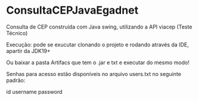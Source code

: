 # ConsultaCEPJavaEgadnet
Consulta de CEP construída com Java swing, utilizando a API viacep (Teste Técnico)

Execução: pode se exucutar clonando o projeto e rodando através da IDE, apartir da JDK19+

Ou baixar a pasta Artifacs que tem o .jar e txt e executar do mesmo modo!

Senhas para acesso estão disponíveis no arquivo users.txt no seguinte padrão:

id
username
password
